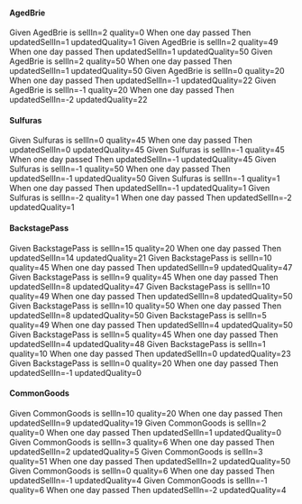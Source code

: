 #### AgedBrie
Given AgedBrie is sellIn=2 quality=0 When one day passed Then updatedSellIn=1 updatedQuality=1
Given AgedBrie is sellIn=2 quality=49 When one day passed Then updatedSellIn=1 updatedQuality=50
Given AgedBrie is sellIn=2 quality=50 When one day passed Then updatedSellIn=1 updatedQuality=50
Given AgedBrie is sellIn=0 quality=20 When one day passed Then updatedSellIn=-1 updatedQuality=22
Given AgedBrie is sellIn=-1 quality=20 When one day passed Then updatedSellIn=-2 updatedQuality=22

#### Sulfuras
Given Sulfuras is sellIn=0 quality=45 When one day passed Then updatedSellIn=0 updatedQuality=45
Given Sulfuras is sellIn=-1 quality=45 When one day passed Then updatedSellIn=-1 updatedQuality=45
Given Sulfuras is sellIn=-1 quality=50 When one day passed Then updatedSellIn=-1 updatedQuality=50
Given Sulfuras is sellIn=-1 quality=1 When one day passed Then updatedSellIn=-1 updatedQuality=1
Given Sulfuras is sellIn=-2 quality=1 When one day passed Then updatedSellIn=-2 updatedQuality=1

#### BackstagePass
Given BackstagePass is sellIn=15 quality=20 When one day passed Then updatedSellIn=14 updatedQuality=21
Given BackstagePass is sellIn=10 quality=45 When one day passed Then updatedSellIn=9 updatedQuality=47
Given BackstagePass is sellIn=9 quality=45 When one day passed Then updatedSellIn=8 updatedQuality=47
Given BackstagePass is sellIn=10 quality=49 When one day passed Then updatedSellIn=8 updatedQuality=50
Given BackstagePass is sellIn=10 quality=50 When one day passed Then updatedSellIn=8 updatedQuality=50
Given BackstagePass is sellIn=5 quality=49 When one day passed Then updatedSellIn=4 updatedQuality=50
Given BackstagePass is sellIn=5 quality=45 When one day passed Then updatedSellIn=4 updatedQuality=48
Given BackstagePass is sellIn=1 quality=10 When one day passed Then updatedSellIn=0 updatedQuality=23
Given BackstagePass is sellIn=0 quality=20 When one day passed Then updatedSellIn=-1 updatedQuality=0

#### CommonGoods
Given CommonGoods is sellIn=10 quality=20 When one day passed Then updatedSellIn=9 updatedQuality=19
Given CommonGoods is sellIn=2 quality=0 When one day passed Then updatedSellIn=1 updatedQuality=0
Given CommonGoods is sellIn=3 quality=6 When one day passed Then updatedSellIn=2 updatedQuality=5
Given CommonGoods is sellIn=3 quality=51 When one day passed Then updatedSellIn=2 updatedQuality=50
Given CommonGoods is sellIn=0 quality=6 When one day passed Then updatedSellIn=-1 updatedQuality=4
Given CommonGoods is sellIn=-1 quality=6 When one day passed Then updatedSellIn=-2 updatedQuality=4
